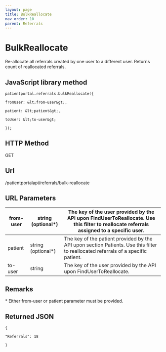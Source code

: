 ```yaml
---
layout: page
title: BulkReallocate
nav_order: 10
parent: Referrals
---
```


# BulkReallocate

Re-allocate all referrals created by one user to a different user. Returns count of reallocated referrals.

## JavaScript library method

```
patientportal.referrals.bulkReallocate({

fromUser: &lt;from-user&gt;,

patient: &lt;patient&gt;,

toUser: &lt;to-user&gt;

});
```

## HTTP Method

GET

## ****Url****

/patientportalapi/referrals/bulk-reallocate

## URL Parameters

| from-user | string (optional\*) | The key of the user provided by the API upon FindUserToReallocate. Use this filter to reallocate referrals assigned to a specific user. |
| --- | --- | --- |
| patient | string (optional\*) | The key of the patient provided by the API upon section Patients. Use this filter to reallocated referrals of a specific patient. |
| to-user | string | The key of the user provided by the API upon FindUserToReallocate. |

## Remarks

\* Either from-user or patient parameter must be provided.

## Returned JSON

```
{

"Referrals": 18

}
```
